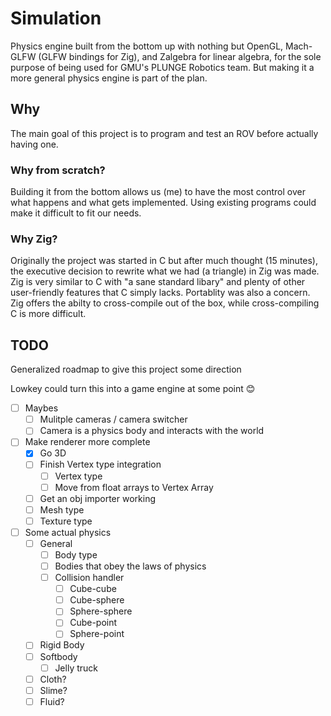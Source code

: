 # Simulation

Physics engine built from the bottom up with nothing but OpenGL, Mach-GLFW 
(GLFW bindings for Zig), and Zalgebra for linear algebra, for the 
sole purpose of being used for GMU's PLUNGE Robotics team. But making it a more
general physics engine is part of the plan.

## Why

The main goal of this project is to program and test an ROV before actually 
having one.

### Why from scratch?

Building it from the bottom allows us (me) to have the most control over what
happens and what gets implemented. Using existing programs could make it difficult
to fit our needs.


### Why Zig?

Originally the project was started in C but after much thought (15 minutes), the
executive decision to rewrite what we had (a triangle) in Zig was made. Zig is
very similar to C with "a sane standard libary" and plenty of other user-friendly
features that C simply lacks. Portablity was also a concern. Zig offers the abilty
to cross-compile out of the box, while cross-compiling C is more difficult.

## TODO
Generalized roadmap to give this project some direction

Lowkey could turn this into a game engine at some point :blush:

- [ ] Maybes
    - [ ] Mulitple cameras / camera switcher
    - [ ] Camera is a physics body and interacts with the world
- [ ] Make renderer more complete
    - [x] Go 3D
    - [ ] Finish Vertex type integration
        - [ ] Vertex type
        - [ ] Move from float arrays to Vertex Array
    - [ ] Get an obj importer working
    - [ ] Mesh type
    - [ ] Texture type
- [ ] Some actual physics
    - [ ] General
        - [ ] Body type
        - [ ] Bodies that obey the laws of physics
        - [ ] Collision handler
            - [ ] Cube-cube
            - [ ] Cube-sphere
            - [ ] Sphere-sphere
            - [ ] Cube-point
            - [ ] Sphere-point
    - [ ] Rigid Body
    - [ ] Softbody
        - [ ] Jelly truck
    - [ ] Cloth?
    - [ ] Slime?
    - [ ] Fluid?
